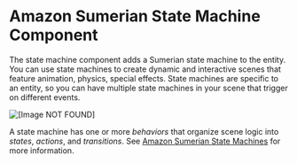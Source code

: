 # Amazon Sumerian State Machine Component<a name="entities-statemachine"></a>

The state machine component adds a Sumerian state machine to the entity\. You can use state machines to create dynamic and interactive scenes that feature animation, physics, special effects\. State machines are specific to an entity, so you can have multiple state machines in your scene that trigger on different events\.

![\[Image NOT FOUND\]](http://docs.aws.amazon.com/sumerian/latest/userguide/images/components-statemachine.png)

A state machine has one or more *behaviors* that organize scene logic into *states*, *actions*, and *transitions*\. See [Amazon Sumerian State Machines](sumerian-statemachines.md) for more information\.
